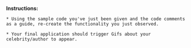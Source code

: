 **Instructions:**

	* Using the sample code you've just been given and the code comments as a guide, re-create the functionality you just observed. 

	* Your final application should trigger Gifs about your celebrity/author to appear.


